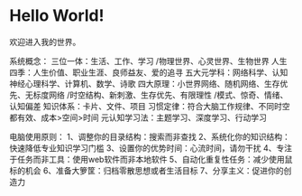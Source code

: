 # Hello World!

欢迎进入我的世界。

系统概念：
三位一体：生活、工作、学习 /物理世界、心灵世界、生物世界
人生四季：人生价值、职业生涯、良师益友、爱的追寻
五大元学科：网络科学、认知神经心理科学、计算机、数学、诗歌
四大原理：小世界网络、随机网络、生存优先、无标度网络 /时空结构、新刺激、生存优先、有限理性 /模式、惊奇、情绪、认知偏差
知识体系：卡片、文件、项目
习惯定律：符合大脑工作规律、不同时空都有效、成本>空间>时间
元认知学习法：主题学习、深度学习、行动学习

电脑使用原则：
1、调整你的目录结构：搜索而非查找
2、系统化你的知识结构：快速降低专业知识学习门槛
3、设置你的优势时间：心流时间，请勿干扰
4、专注于任务而非工具：使用web软件而非本地软件
5、自动化重复性任务：减少使用鼠标的机会
6、准备大箩筐：归档零散思想或者生活目标
7、分享主义：促进你的创造力
